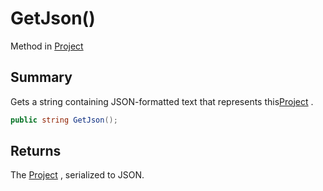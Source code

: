 # GetJson()

Method in [Project](yarn.compiler.project.md)

## Summary

Gets a string containing JSON-formatted text that represents this[Project](yarn.compiler.project.md) .

```csharp
public string GetJson();
```

## Returns

The [Project](yarn.compiler.project.md) , serialized to JSON.
